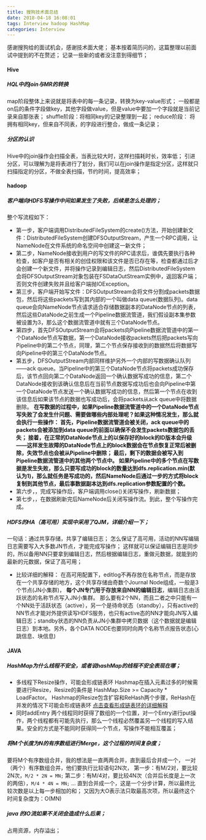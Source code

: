 ```yaml
---
title: 搜狗技术面总结
date: 2018-04-18 16:08:01
tags: Interview hadoop HashMap
categories: Interview
---
```

感谢搜狗给的面试机会，感谢技术面大佬；
基本按着简历问的，这篇整理以前面试中提到的不在赘述；
记录一些新的或者没注意到得细节；
<!--more-->
#### Hive
##### HQL中的join与MR的转换
map阶段整体上来说就是将表中的每一条记录，转换为key-value形式；
一般都是on后的条件字段做key，其他字段做value，但是value中要加一个字段就是当前记录来自那张表；
shuffle阶段：将相同key的记录整理到一起；
reduce阶段： 将拥有相同key，但来自不同表，的字段进行整合，做成一条记录；

##### 分区的认识
Hive中的join操作会扫描全表，当表比较大时，这样扫描耗时长，效率低；
引进分区，可以理解为是将表进行了划分，我们可以在join操作是指定分区，这样就只扫描指定的分区，不做全表扫描，节约时间，提高效率；

#### hadoop
##### 客户端向HDFS写操作中间如果发生了失败，后续是怎么处理的；
整个写流程如下：
- 第一步，客户端调用DistributedFileSystem的create()方法，开始创建新文件：DistributedFileSystem创建DFSOutputStream，产生一个RPC调用，让NameNode在文件系统的命名空间中创建这一新文件；
- 第二步，NameNode接收到用户的写文件的RPC请求后，谁偶先要执行各种检查，如客户是否有相关的创佳权限和该文件是否已存在等，检查都通过后才会创建一个新文件，并将操作记录到编辑日志，然后DistributedFileSystem会将DFSOutputStream对象包装在FSDataOutStream实例中，返回客户端；否则文件创建失败并且给客户端抛IOException。
- 第三步，客户端开始写文件：DFSOutputStream会将文件分割成packets数据包，然后将这些packets写到其内部的一个叫做data queue(数据队列)。data queue会向NameNode节点请求适合存储数据副本的DataNode节点的列表，然后这些DataNode之前生成一个Pipeline数据流管道，我们假设副本集参数被设置为3，那么这个数据流管道中就有三个DataNode节点。
- 第四步，首先DFSOutputStream会将packets向Pipeline数据流管道中的第一个DataNode节点写数据，第一个DataNode接收packets然后把packets写向Pipeline中的第二个节点，同理，第二个节点保存接收到的数据然后将数据写向Pipeline中的第三个DataNode节点。
- 第五步，DFSOutputStream内部同样维护另外一个内部的写数据确认队列——ack queue。当Pipeline中的第三个DataNode节点将packets成功保存后，该节点回向第二个DataNode返回一个确认数据写成功的信息，第二个DataNode接收到该确认信息后在当前节点数据写成功后也会向Pipeline中第一个DataNode节点发送一个确认数据写成功的信息，然后第一个节点在收到该信息后如果该节点的数据也写成功后，会将packets从ack queue中将数据删除。
**在写数据的过程中，如果Pipeline数据流管道中的一个DataNode节点写失败了会发生什问题、需要做哪些内部处理呢？如果这种情况发生，那么就会执行一些操作：
首先，Pipeline数据流管道会被关闭，ack queue中的packets会被添加到data queue的前面以确保不会发生packets数据包的丢失；
接着，在正常的DataNode节点上的以保存好的block的ID版本会升级——这样发生故障的DataNode节点上的block数据会在节点恢复正常后被删除，失效节点也会被从Pipeline中删除；
最后，剩下的数据会被写入到Pipeline数据流管道中的其他两个节点中。
如果Pipeline中的多个节点在写数据是发生失败，那么只要写成功的block的数量达到dfs.replication.min(默认为1)，那么就任务是写成功的，然后NameNode后通过一步的方式将block复制到其他节点，最后事数据副本达到dfs.replication参数配置的个数。**
- 第六步，，完成写操作后，客户端调用close()关闭写操作，刷新数据；
- 第七步，，在数据刷新完后NameNode后关闭写操作流。到此，整个写操作完成。

##### HDFS的HA（高可用）实现中采用了QJM，详细介绍一下；
一句话：通过共享存储，共享了编辑日志；
怎么保证了高可用，活动的NN写编辑日志需要写入大多数JN节点，才能完成写操作；
这样就可以保证编辑日志是同步的，所以备用NN只要拿到编辑日志，然后根据编辑日志，重做元数据，就能到的最新的元数据，保证了高可用；
- 比较详细的解释：
在高可用配置下，editlog不再存放在名称节点，而是存放在一个共享存储的地方，这个共享存储由奇数个Journal Node组成，一般是3个节点(JN小集群)， **每个JN专门用于存放来自NN的编辑日志**，编辑日志由活跃状态的名称节点写入JN小集群。
那么要有2个NN，而且二者之中只能有一个NN处于活跃状态（active），另一个是待命状态（standby），只有active的NN节点才能对外提供读写HDFS服务，也只有active态的NN才能向JN写入编辑日志；standby状态的NN负责从JN小集群中拷贝数据（这个数据就是编辑日志）到本地。另外，各个DATA NODE也要同时向两个名称节点报告状态(心跳信息、块信息)

#### JAVA
##### HashMap为什么线程不安全，或者说hashMap的线程不安全表现在哪；
- 多线程下Resize操作，可能会形成链表环
Hashmap在插入元素过多的时候需要进行Resize，Resize的条件是
HashMap.Size   >=  Capacity * LoadFactor。
Hashmap的Resize包含扩容和ReHash两个步骤，ReHash在并发的情况下可能会形成链表环
[点击查看形成链表环的详细解释](http://mp.weixin.qq.com/s/dzNq50zBQ4iDrOAhM4a70A)
- 同时addEntry
两个线程同时获得了数组的一个位置，对一个Entry进行put操作，两个线程都有可能先执行，那么一个线程必然覆盖另一个线程的写入结果。安全的方式是不能同时获得同一个节点，写操作不能相互覆盖；

##### 将M个长度为N的有序数组进行Merge，这个过程的时间复杂度；
要将M个有序数组合并，我的想法是一直两两合并，直到最后合并成一个，
一对（两个）有序数组合并，他们要执行比较语句2N次，
第一步：有M/2对，要比较2N次，`M/2 * 2N = MN;`
第二步：有M/4对，要比较4N次（合并后长度是上一次的两倍），`M/4 * 4N = MN;`
...
直到合并成一个，这是一个分步计算，所以最终比较次数是以上每一步相加的和；
又因为大O表示法只取最高次项，所以最终这个时间复杂度为：O(MN)
##### java 的IO流如果不关闭会造成什么后果；
占用资源，内存溢出；
